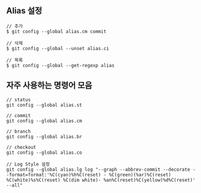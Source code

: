 <!--
    BOARD_TITLE: Git 설정관련 명령어 모음
    BOARD_DATE: 2021-11-06 16:52
    BOARD_TAG: ["설정", "단축키", "기본세팅", "처음"]
-->
## Alias 설정
```text
// 추가
$ git config --global alias.cm commit

// 삭제
$ git config --global --unset alias.ci

// 목록
$ git config --global --get-regexp alias
```

## 자주 사용하는 명령어 모음
```text
// status
git config --global alias.st

// commit
git config --global alias.cm

// branch
git config --global alias.br

// checkout
git config --global alias.co

// Log Style 설정
git config --global alias.lg log "--graph --abbrev-commit --decorate --format=format:'%C(cyan)%h%C(reset) - %C(green)(%ar)%C(reset) %C(white)%s%C(reset) %C(dim white)- %an%C(reset)%C(yellow)%d%C(reset)' --all"
```